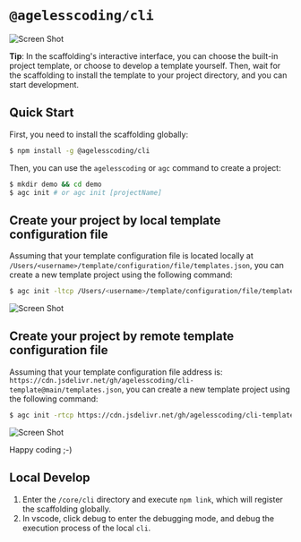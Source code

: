 # `@agelesscoding/cli`

![Screen Shot](https://cdn.jsdelivr.net/gh/agelesscoding/cli@main/core/cli/screenshot.gif)

**Tip**: In the scaffolding's interactive interface, you can choose the built-in project template, or choose to develop a template yourself. Then, wait for the scaffolding to install the template to your project directory, and you can start development.

## Quick Start

First, you need to install the scaffolding globally:

```bash
$ npm install -g @agelesscoding/cli
```

Then, you can use the `agelesscoding` or `agc` command to create a project:

```bash
$ mkdir demo && cd demo
$ agc init # or agc init [projectName]
```

## Create your project by local template configuration file

Assuming that your template configuration file is located locally at `/Users/<username>/template/configuration/file/templates.json`, you can create a new template project using the following command:

```bash
$ agc init -ltcp /Users/<username>/template/configuration/file/templates.json
```

![Screen Shot](https://cdn.jsdelivr.net/gh/agelesscoding/cli@main/core/cli/screenshot.gif)

## Create your project by remote template configuration file

Assuming that your template configuration file address is: `https://cdn.jsdelivr.net/gh/agelesscoding/cli-template@main/templates.json`, you can create a new template project using the following command:

```bash
$ agc init -rtcp https://cdn.jsdelivr.net/gh/agelesscoding/cli-template@main/templates.json
```

![Screen Shot](https://cdn.jsdelivr.net/gh/agelesscoding/cli@main/core/cli/screenshot.gif)

Happy coding ;-)

## Local Develop

1. Enter the `/core/cli` directory and execute `npm link`, which will register the scaffolding globally.
2. In vscode, click debug to enter the debugging mode, and debug the execution process of the local `cli`.
